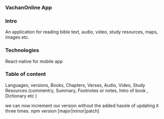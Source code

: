 
### VachanOnline App

### Intro
An application for reading bible text, audio, video, study resources, maps, images etc.

### Technologies 
React-native for mobile app  

### Table of content 
Languages,
versions,
Books,
Chapters,
Verses,
Audio,
Video,
Study Resources
  (commentry,
   Summary,
   Footnotes or notes,
   Intro of book ,
   Dictionary etc )

we can now increment our version without the added hassle of updating it three times.
npm version [major|minor|patch]
